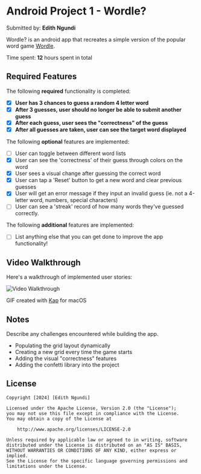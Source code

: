 # Android Project 1 - Wordle?

Submitted by: **Edith Ngundi**

Wordle? is an android app that recreates a simple version of the popular word game [Wordle](https://www.nytimes.com/games/wordle/index.html). 

Time spent: **12** hours spent in total

## Required Features
The following **required** functionality is completed:

- [x] **User has 3 chances to guess a random 4 letter word**
- [x] **After 3 guesses, user should no longer be able to submit another guess**
- [x] **After each guess, user sees the "correctness" of the guess**
- [x] **After all guesses are taken, user can see the target word displayed**

The following **optional** features are implemented:

- [ ] User can toggle between different word lists
- [x] User can see the 'correctness' of their guess through colors on the word 
- [x] User sees a visual change after guessing the correct word
- [x] User can tap a 'Reset' button to get a new word and clear previous guesses
- [x] User will get an error message if they input an invalid guess (ie. not a 4-letter word, numbers, special characters)
- [ ] User can see a 'streak' record of how many words they've guessed correctly.

The following **additional** features are implemented:

* [ ] List anything else that you can get done to improve the app functionality!

## Video Walkthrough

Here's a walkthrough of implemented user stories:

<img src='https://github.com/edithngundi/Wordle-App/wordle.gif' title='Video Walkthrough' width='' alt='Video Walkthrough'/>

GIF created with [Kap](https://getkap.co/) for macOS

## Notes

Describe any challenges encountered while building the app.
- Populating the grid layout dynamically
- Creating a new grid every time the game starts
- Adding the visual "correctness" features
- Adding the confetti library into the project

## License

    Copyright [2024] [Edith Ngundi]

    Licensed under the Apache License, Version 2.0 (the "License");
    you may not use this file except in compliance with the License.
    You may obtain a copy of the License at

        http://www.apache.org/licenses/LICENSE-2.0

    Unless required by applicable law or agreed to in writing, software
    distributed under the License is distributed on an "AS IS" BASIS,
    WITHOUT WARRANTIES OR CONDITIONS OF ANY KIND, either express or implied.
    See the License for the specific language governing permissions and
    limitations under the License.